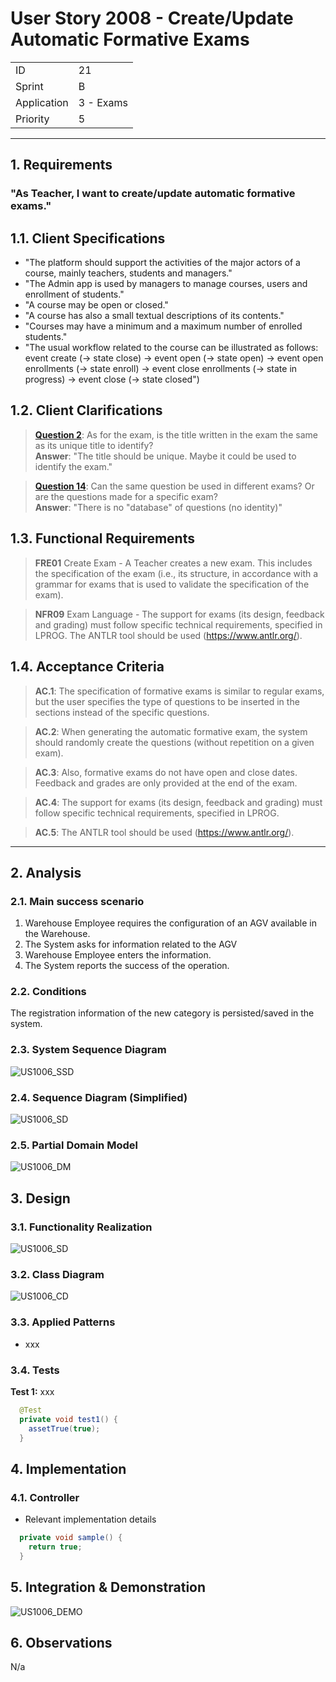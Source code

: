 # User Story 2008 - Create/Update Automatic Formative Exams

|             |           |
| ----------- | --------- |
| ID          | 21        |
| Sprint      | B         |
| Application | 3 - Exams |
| Priority    | 5         |

---

## 1. Requirements

### "As Teacher, I want to create/update automatic formative exams."

## 1.1. Client Specifications

<!-- TODO -->

- "The platform should support the activities of the major actors of a course, mainly teachers, students and managers."
- "The Admin app is used by managers to manage courses, users and enrollment of students."
- "A course may be open or closed."
- "A course has also a small textual descriptions of its contents."
- "Courses may have a minimum and a maximum number of enrolled students."
- "The usual workflow related to the course can be illustrated as follows:
  event create (-> state close) -> event open (-> state open) -> event open enrollments (-> state
  enroll) -> event close enrollments (-> state in progress) -> event close (-> state closed")

## 1.2. Client Clarifications

<!-- TODO -->

> [**Question 2**](../../client-clarifications.md#question-2): As for the exam, is the title written in the exam the same as its unique title to identify?
> \
> **Answer**: "The title should be unique. Maybe it could be used to identify the exam."

> [**Question 14**](../../client-clarifications.md#question-14): Can the same question be used in different exams? Or are the questions made for a specific exam?
> \
> **Answer**: "There is no "database" of questions (no identity)"

## 1.3. Functional Requirements

> **FRE01** Create Exam - A Teacher creates a new exam. This includes the specification of the exam (i.e., its structure, in accordance with a grammar for exams that is used to validate the specification of the exam).

> **NFR09** Exam Language - The support for exams (its design, feedback and grading) must follow specific technical requirements, specified in LPROG. The ANTLR tool should be used (<https://www.antlr.org/>).

## 1.4. Acceptance Criteria

> **AC.1**: The specification of formative exams is similar to regular exams, but the user specifies the type of questions to be inserted in the sections instead of the specific questions.

> **AC.2**: When generating the automatic formative exam, the system should randomly create the questions (without repetition on a given exam).

> **AC.3**: Also, formative exams do not have open and close dates. Feedback and grades are only provided at the end of the exam.

> **AC.4**: The support for exams (its design, feedback and grading) must follow specific technical requirements, specified in LPROG.

> **AC.5**: The ANTLR tool should be used (<https://www.antlr.org/>).

---

## 2. Analysis

### 2.1. Main success scenario

<!-- TODO -->

1. Warehouse Employee requires the configuration of an AGV available in the Warehouse.
2. The System asks for information related to the AGV
3. Warehouse Employee enters the information.
4. The System reports the success of the operation.

### 2.2. Conditions

<!-- TODO -->

The registration information of the new category is persisted/saved in the system.

### 2.3. System Sequence Diagram

![US1006_SSD](out/US1006_SSD.svg)

### 2.4. Sequence Diagram (Simplified)

![US1006_SD](out/US1006_SD.svg)

### 2.5. Partial Domain Model

![US1006_DM](out/US1006_DM.svg)

## 3. Design

### 3.1. Functionality Realization

![US1006_SD](out/US1006_SD.svg)

### 3.2. Class Diagram

![US1006_CD](out/US1006_CD.svg)

### 3.3. Applied Patterns

<!-- TODO -->

- xxx

### 3.4. Tests

<!-- TODO -->

**Test 1:** xxx

```java
  @Test
  private void test1() {
    assetTrue(true);
  }
```

## 4. Implementation

### 4.1. Controller

<!-- TODO -->

- Relevant implementation details

```java
  private void sample() {
    return true;
  }
```

## 5. Integration & Demonstration

<!-- TODO -->

![US1006_DEMO](assets/US1006_DEMO.png)

## 6. Observations

<!-- TODO -->

N/a
